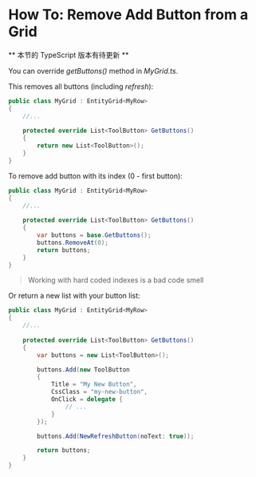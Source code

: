 # How To: Remove Add Button from a Grid

** 本节的 TypeScript 版本有待更新 **

You can override *getButtons()* method in *MyGrid.ts*.

This removes all buttons (including *refresh*):

```cs
public class MyGrid : EntityGrid<MyRow>
{
    //...
    
    protected override List<ToolButton> GetButtons()
    {
        return new List<ToolButton>();
    }
}
```

To remove add button with its index (0 - first button):

```cs
public class MyGrid : EntityGrid<MyRow>
{
    //...
    
    protected override List<ToolButton> GetButtons()
    {
        var buttons = base.GetButtons();
        buttons.RemoveAt(0);
        return buttons;
    }
}
```

> Working with hard coded indexes is a bad code smell

Or return a new list with your button list:

```cs
public class MyGrid : EntityGrid<MyRow>
{
    //...
    
    protected override List<ToolButton> GetButtons()
    {
        var buttons = new List<ToolButton>();

        buttons.Add(new ToolButton
        {
            Title = "My New Button",
            CssClass = "my-new-button",
            OnClick = delegate {
                // ...
            }
        });

        buttons.Add(NewRefreshButton(noText: true));

        return buttons;
    }
}
```